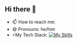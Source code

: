 ## Hi there 👋

- 📫 How to reach me: 
- 😄 Pronouns: he/him
- ⚡My Tech Stack:
  [![My Skills](https://skillicons.dev/icons?i=aws,terraform,docker,python,bash,linux,homeassistant,cloudflare)](https://skillicons.dev)
